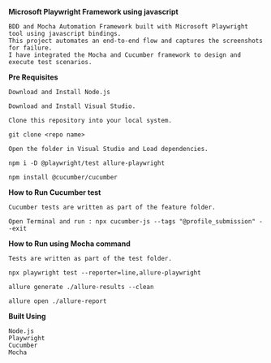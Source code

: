 
**Microsoft Playwright Framework using javascript**

	BDD and Mocha Automation Framework built with Microsoft Playwright tool using javascript bindings.
	This project automates an end-to-end flow and captures the screenshots for failure.
	I have integrated the Mocha and Cucumber framework to design and execute test scenarios.

**Pre Requisites**

	Download and Install Node.js
	
	Download and Install Visual Studio.
	
	Clone this repository into your local system.
	
	git clone <repo name>
	
	Open the folder in Visual Studio and Load dependencies.
	
	npm i -D @playwright/test allure-playwright
	
	npm install @cucumber/cucumber

**How to Run Cucumber test**

	Cucumber tests are written as part of the feature folder.
	
	Open Terminal and run : npx cucumber-js --tags "@profile_submission" --exit

**How to Run using Mocha command**

	Tests are written as part of the test folder.
	
	npx playwright test --reporter=line,allure-playwright
	
	allure generate ./allure-results --clean
	
	allure open ./allure-report


**Built Using**

	Node.js
	Playwright
	Cucumber
	Mocha












 

	

